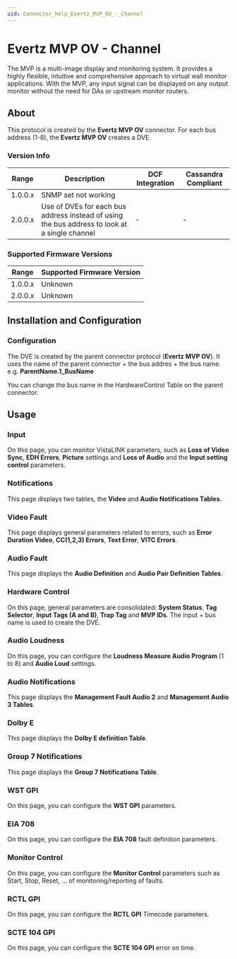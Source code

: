```yaml
---
uid: Connector_help_Evertz_MVP_OV_-_Channel
---
```


# Evertz MVP OV - Channel

The MVP is a multi-image display and monitoring system. It provides a highly flexible, intuitive and comprehensive approach to virtual wall monitor applications. With the MVP, any input signal can be displayed on any output monitor without the need for DAs or upstream monitor routers.

## About

This protocol is created by the **Evertz MVP OV** connector. For each bus address (1-8), the **Evertz MVP OV** creates a DVE.

### Version Info

| **Range** | **Description**                                                                            | **DCF Integration** | **Cassandra Compliant** |
|------------------|--------------------------------------------------------------------------------------------|---------------------|-------------------------|
| 1.0.0.x          | SNMP set not working                                                                       |                     |                         |
| 2.0.0.x          | Use of DVEs for each bus address instead of using the bus address to look at a single channel | -                   | -                       |

### Supported Firmware Versions

| Range | Supported Firmware Version |
|------------------|-----------------------------|
| 1.0.0.x          | Unknown                     |
| 2.0.0.x          | Unknown                     |

## Installation and Configuration

### Configuration

The DVE is created by the parent connector protocol (**Evertz MVP OV**). It uses the name of the parent connector + the bus addres + the bus name.
e.g. **ParentName.1_BusName**

You can change the bus name in the HardwareControl Table on the parent connector.

## Usage

### Input

On this page, you can monitor VistaLINK parameters, such as **Loss of Video Sync**, **EDH Errors**, **Picture** settings and **Loss of Audio** and the **Input setting control** parameters.

### Notifications

This page displays two tables, the **Video** and **Audio Notifications Tables.**

### Video Fault

This page displays general parameters related to errors, such as **Error Duration Video**, **CC(1,2,3) Errors**, **Text Error**, **VITC Errors**.

### Audio Fault

This page displays the **Audio Definition** and **Audio Pair Definition Tables**.

### Hardware Control

On this page, general parameters are consolidated: **System Status**, **Tag Selector**, **Input Tags (A and B)**, **Trap Tag** and **MVP IDs**. The input + bus name is used to create the DVE.

### Audio Loudness

On this page, you can configure the **Loudness Measure Audio Program** (1 to 8) and **Audio Loud** settings.

### Audio Notifications

This page displays the **Management Fault Audio 2** and **Management Audio 3 Tables**.

### Dolby E

This page displays the **Dolby E definition Table**.

### Group 7 Notifications

This page displays the **Group 7 Notifications Table**.

### WST GPI

On this page, you can configure the **WST GPI** parameters.

### EIA 708

On this page, you can configure the **EIA 708** fault definition parameters.

### Monitor Control

On this page, you can configure the **Monitor Control** parameters such as Start, Stop, Reset, ... of monitoring/reporting of faults.

### RCTL GPI

On this page, you can configure the **RCTL GPI** Timecode parameters.

### SCTE 104 GPI

On this page, you can configure the **SCTE 104 GPI** error on time.
